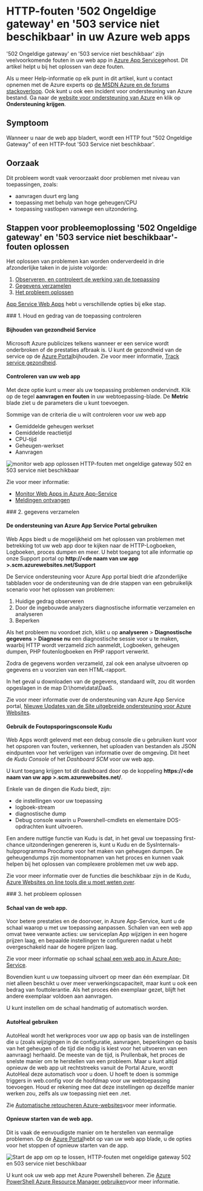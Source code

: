 <properties
    pageTitle="502 Ongeldige gateway oplossen, 503 service niet beschikbaar-fouten | Microsoft Azure"
    description="Problemen met ongeldige gateway 502 en 503 service niet beschikbaar fouten in uw web app in Azure App Service gehost."
    services="app-service\web"
    documentationCenter=""
    authors="cephalin"
    manager="wpickett"
    editor=""
    tags="top-support-issue"
    keywords="502 Ongeldige gateway 503 service niet beschikbaar is 503-fout, fout 502"/>

<tags
    ms.service="app-service-web"
    ms.workload="web"
    ms.tgt_pltfrm="na"
    ms.devlang="na"
    ms.topic="article"
    ms.date="07/06/2016"
    ms.author="cephalin"/>

# <a name="troubleshoot-http-errors-of-502-bad-gateway-and-503-service-unavailable-in-your-azure-web-apps"></a>HTTP-fouten '502 Ongeldige gateway' en '503 service niet beschikbaar' in uw Azure web apps

'502 Ongeldige gateway' en '503 service niet beschikbaar' zijn veelvoorkomende fouten in uw web app in [Azure App Service](http://go.microsoft.com/fwlink/?LinkId=529714)gehost. Dit artikel helpt u bij het oplossen van deze fouten.

Als u meer Help-informatie op elk punt in dit artikel, kunt u contact opnemen met de Azure experts op [de MSDN Azure en de forums stackoverloop](https://azure.microsoft.com/support/forums/). Ook kunt u ook een incident voor ondersteuning van Azure bestand. Ga naar de [website voor ondersteuning van Azure](https://azure.microsoft.com/support/options/) en klik op **Ondersteuning krijgen**.

## <a name="symptom"></a>Symptoom

Wanneer u naar de web app bladert, wordt een HTTP fout "502 Ongeldige Gateway" of een HTTP-fout '503 Service niet beschikbaar'.

## <a name="cause"></a>Oorzaak

Dit probleem wordt vaak veroorzaakt door problemen met niveau van toepassingen, zoals:

-   aanvragen duurt erg lang
-   toepassing met behulp van hoge geheugen/CPU
-   toepassing vastlopen vanwege een uitzondering.

## <a name="troubleshooting-steps-to-solve-502-bad-gateway-and-503-service-unavailable-errors"></a>Stappen voor probleemoplossing '502 Ongeldige gateway' en '503 service niet beschikbaar'-fouten oplossen

Het oplossen van problemen kan worden onderverdeeld in drie afzonderlijke taken in de juiste volgorde:

1.  [Observeren, en controleert de werking van de toepassing](#observe)
2.  [Gegevens verzamelen](#collect)
3.  [Het probleem oplossen](#mitigate)

[App Service Web Apps](/services/app-service/web/) hebt u verschillende opties bij elke stap.

<a name="observe" />
### <a name="1-observe-and-monitor-application-behavior"></a>1. Houd en gedrag van de toepassing controleren

####    <a name="track-service-health"></a>Bijhouden van gezondheid Service

Microsoft Azure publicizes telkens wanneer er een service wordt onderbroken of de prestaties afbraak is. U kunt de gezondheid van de service op de [Azure Portal](https://portal.azure.com/)bijhouden. Zie voor meer informatie, [Track service gezondheid](../monitoring-and-diagnostics/insights-service-health.md).

####    <a name="monitor-your-web-app"></a>Controleren van uw web app

Met deze optie kunt u meer als uw toepassing problemen ondervindt. Klik op de tegel **aanvragen en fouten** in uw webtoepassing-blade. De **Metric** blade ziet u de parameters die u kunt toevoegen.

Sommige van de criteria die u wilt controleren voor uw web app

-   Gemiddelde geheugen werkset
-   Gemiddelde reactietijd
-   CPU-tijd
-   Geheugen-werkset
-   Aanvragen

![monitor web app oplossen HTTP-fouten met ongeldige gateway 502 en 503 service niet beschikbaar](./media/app-service-web-troubleshoot-HTTP-502-503/1-monitor-metrics.png)

Zie voor meer informatie:

-   [Monitor Web Apps in Azure App-Service](web-sites-monitor.md)
-   [Meldingen ontvangen](../monitoring-and-diagnostics/insights-receive-alert-notifications.md)

<a name="collect" />
### <a name="2-collect-data"></a>2. gegevens verzamelen

####    <a name="use-the-azure-app-service-support-portal"></a>De ondersteuning van Azure App Service Portal gebruiken

Web Apps biedt u de mogelijkheid om het oplossen van problemen met betrekking tot uw web app door te kijken naar de HTTP-Logboeken, Logboeken, proces dumpen en meer. U hebt toegang tot alle informatie op onze Support portal op **http://&lt;de naam van uw app >.scm.azurewebsites.net/Support**

De Service ondersteuning voor Azure App portal biedt drie afzonderlijke tabbladen voor de ondersteuning van de drie stappen van een gebruikelijk scenario voor het oplossen van problemen:

1.  Huidige gedrag observeren
2.  Door de ingebouwde analyzers diagnostische informatie verzamelen en analyseren
3.  Beperken

Als het probleem nu voordoet zich, klikt u op **analyseren** > **Diagnostische gegevens** > **Diagnose nu** een diagnostische sessie voor u te maken, waarbij HTTP wordt verzameld zich aanmeldt, Logboeken, geheugen dumpen, PHP foutenlogboeken en PHP rapport verwerkt.

Zodra de gegevens worden verzameld, zal ook een analyse uitvoeren op gegevens en u voorzien van een HTML-rapport.

In het geval u downloaden van de gegevens, standaard wilt, zou dit worden opgeslagen in de map D:\home\data\DaaS.

Zie voor meer informatie over de ondersteuning van Azure App Service portal, [Nieuwe Updates van de Site uitgebreide ondersteuning voor Azure Websites](/blog/new-updates-to-support-site-extension-for-azure-websites).

####    <a name="use-the-kudu-debug-console"></a>Gebruik de Foutopsporingsconsole Kudu

Web Apps wordt geleverd met een debug console die u gebruiken kunt voor het opsporen van fouten, verkennen, het uploaden van bestanden als JSON eindpunten voor het verkrijgen van informatie over de omgeving. Dit heet de _Kudu Console_ of het _Dashboard SCM_ voor uw web app.

U kunt toegang krijgen tot dit dashboard door op de koppeling **https://&lt;de naam van uw app >.scm.azurewebsites.net/**.

Enkele van de dingen die Kudu biedt, zijn:

-   de instellingen voor uw toepassing
-   logboek-stream
-   diagnostische dump
-   Debug console waarin u Powershell-cmdlets en elementaire DOS-opdrachten kunt uitvoeren.


Een andere nuttige functie van Kudu is dat, in het geval uw toepassing first-chance uitzonderingen genereren is, kunt u Kudu en de SysInternals-hulpprogramma Procdump voor het maken van geheugen dumpen. De geheugendumps zijn momentopnamen van het proces en kunnen vaak helpen bij het oplossen van complexere problemen met uw web app.

Zie voor meer informatie over de functies die beschikbaar zijn in de Kudu, [Azure Websites on line tools die u moet weten over](/blog/windows-azure-websites-online-tools-you-should-know-about/).

<a name="mitigate" />
### <a name="3-mitigate-the-issue"></a>3. het probleem oplossen

####    <a name="scale-the-web-app"></a>Schaal van de web app.

Voor betere prestaties en de doorvoer, in Azure App-Service, kunt u de schaal waarop u met uw toepassing aanpassen. Schalen van een web app omvat twee verwante acties: uw serviceplan App wijzigen in een hogere prijzen laag, en bepaalde instellingen te configureren nadat u hebt overgeschakeld naar de hogere prijzen laag.

Zie voor meer informatie op schaal [schaal een web app in Azure App-Service](web-sites-scale.md).

Bovendien kunt u uw toepassing uitvoert op meer dan één exemplaar. Dit niet alleen beschikt u over meer verwerkingscapaciteit, maar kunt u ook een bedrag van fouttolerantie. Als het proces één exemplaar gezet, blijft het andere exemplaar voldoen aan aanvragen.

U kunt instellen om de schaal handmatig of automatisch worden.

####    <a name="use-autoheal"></a>AutoHeal gebruiken

AutoHeal wordt het werkproces voor uw app op basis van de instellingen die u (zoals wijzigingen in de configuratie, aanvragen, beperkingen op basis van het geheugen of de tijd die nodig is kiest voor het uitvoeren van een aanvraag) herhaald. De meeste van de tijd, is Prullenbak, het proces de snelste manier om te herstellen van een probleem. Maar u kunt altijd opnieuw de web app uit rechtstreeks vanuit de Portal Azure, wordt AutoHeal deze automatisch voor u doen. U hoeft te doen is sommige triggers in web.config voor de hoofdmap voor uw webtoepassing toevoegen. Houd er rekening mee dat deze instellingen op dezelfde manier werken zou, zelfs als uw toepassing niet een .net.

Zie [Automatische retoucheren Azure-websites](/blog/auto-healing-windows-azure-web-sites/)voor meer informatie.


####    <a name="restart-the-web-app"></a>Opnieuw starten van de web app.

Dit is vaak de eenvoudigste manier om te herstellen van eenmalige problemen. Op de [Azure Portal](https://portal.azure.com/)hebt op van uw web app blade, u de opties voor het stoppen of opnieuw starten van de app.

 ![Start de app om op te lossen, HTTP-fouten met ongeldige gateway 502 en 503 service niet beschikbaar](./media/app-service-web-troubleshoot-HTTP-502-503/2-restart.png)

U kunt ook uw web app met Azure Powershell beheren. Zie [Azure PowerShell Azure Resource Manager gebruiken](../powershell-azure-resource-manager.md)voor meer informatie.
